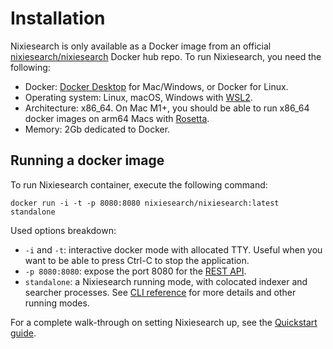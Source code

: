 # Installation

Nixiesearch is only available as a Docker image from an official [nixiesearch/nixiesearch](https://hub.docker.com/r/nixiesearch/nixiesearch) Docker hub repo. To run Nixiesearch, you need the following:

* Docker: [Docker Desktop](https://docs.docker.com/engine/install/) for Mac/Windows, or Docker for Linux.
* Operating system: Linux, macOS, Windows with [WSL2](https://learn.microsoft.com/en-us/windows/wsl/install).
* Architecture: x86_64. On Mac M1+, you should be able to run x86_64 docker images on arm64 Macs with [Rosetta](https://levelup.gitconnected.com/docker-on-apple-silicon-mac-how-to-run-x86-containers-with-rosetta-2-4a679913a0d5).
* Memory: 2Gb dedicated to Docker.

## Running a docker image

To run Nixiesearch container, execute the following command:

```shell
docker run -i -t -p 8080:8080 nixiesearch/nixiesearch:latest standalone
```

Used options breakdown:

* `-i` and `-t`: interactive docker mode with allocated TTY. Useful when you want to be able to press Ctrl-C to stop the application.
* `-p 8080:8080`: expose the port 8080 for the [REST API](reference/api/overview.md).
* `standalone`: a Nixiesearch running mode, with colocated indexer and searcher processes. See [CLI reference](reference/cli/standalone.md) for more details and other running modes.

For a complete walk-through on setting Nixiesearch up, see the [Quickstart guide](quickstart.md).